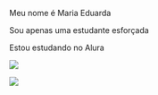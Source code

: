 Meu nome é Maria Eduarda

Sou apenas uma estudante esforçada 

Estou estudando no Alura

![](https://media.tenor.com/HBkdKQo8Fh8AAAAM/sad-alone.gif)

![](https://myoctocat.com/build-your-octocat/)
